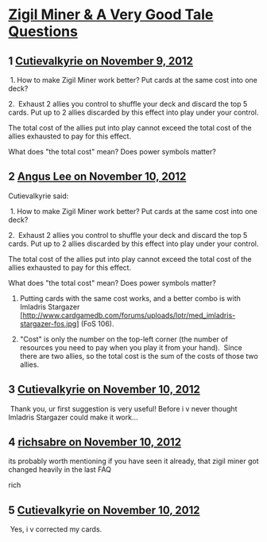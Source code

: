 # [Zigil Miner &amp; A Very Good Tale Questions](https://community.fantasyflightgames.com/topic/74022-zigil-miner-a-very-good-tale-questions/)

## 1 [Cutievalkyrie on November 9, 2012](https://community.fantasyflightgames.com/topic/74022-zigil-miner-a-very-good-tale-questions/?do=findComment&comment=721047)

 1. How to make Zigil Miner work better? Put cards at the same cost into one deck?

2.  Exhaust 2 allies you control to shuffle your deck and discard the top 5 cards. Put up to 2 allies discarded by this effect into play under your control.

The total cost of the allies put into play cannot exceed the total cost of the allies exhausted to pay for this effect.

What does "the total cost" mean? Does power symbols matter?

## 2 [Angus Lee on November 10, 2012](https://community.fantasyflightgames.com/topic/74022-zigil-miner-a-very-good-tale-questions/?do=findComment&comment=721080)

Cutievalkyrie said:

 1. How to make Zigil Miner work better? Put cards at the same cost into one deck?

2.  Exhaust 2 allies you control to shuffle your deck and discard the top 5 cards. Put up to 2 allies discarded by this effect into play under your control.

The total cost of the allies put into play cannot exceed the total cost of the allies exhausted to pay for this effect.

What does "the total cost" mean? Does power symbols matter?



1. Putting cards with the same cost works, and a better combo is with Imladris Stargazer [http://www.cardgamedb.com/forums/uploads/lotr/med_imladris-stargazer-fos.jpg] (FoS 106).

2. "Cost" is only the number on the top-left corner (the number of resources you need to pay when you play it from your hand).  Since there are two allies, so the total cost is the sum of the costs of those two allies.

## 3 [Cutievalkyrie on November 10, 2012](https://community.fantasyflightgames.com/topic/74022-zigil-miner-a-very-good-tale-questions/?do=findComment&comment=721097)

 Thank you, ur first suggestion is very useful! Before i v never thought  Imladris Stargazer could make it work…

## 4 [richsabre on November 10, 2012](https://community.fantasyflightgames.com/topic/74022-zigil-miner-a-very-good-tale-questions/?do=findComment&comment=721119)

its probably worth mentioning if you have seen it already, that zigil miner got changed heavily in the last FAQ

rich

## 5 [Cutievalkyrie on November 10, 2012](https://community.fantasyflightgames.com/topic/74022-zigil-miner-a-very-good-tale-questions/?do=findComment&comment=721205)

 Yes, i v corrected my cards.

